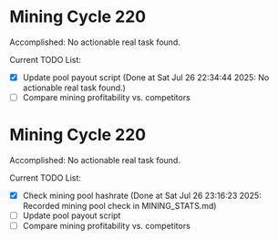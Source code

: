 # Mining Cycle 220

Accomplished: No actionable real task found.

Current TODO List:

- [x] Update pool payout script  (Done at Sat Jul 26 22:34:44 2025: No actionable real task found.)
- [ ] Compare mining profitability vs. competitors

# Mining Cycle 220

Accomplished: No actionable real task found.

Current TODO List:

- [x] Check mining pool hashrate  (Done at Sat Jul 26 23:16:23 2025: Recorded mining pool check in MINING_STATS.md)
- [ ] Update pool payout script
- [ ] Compare mining profitability vs. competitors